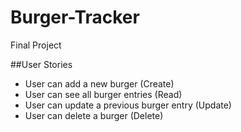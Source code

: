 # Burger-Tracker
Final Project



##User Stories
* User can add a new burger (Create)
* User can see all burger entries (Read)
* User can update a previous burger entry (Update)
* User can delete a burger (Delete)
